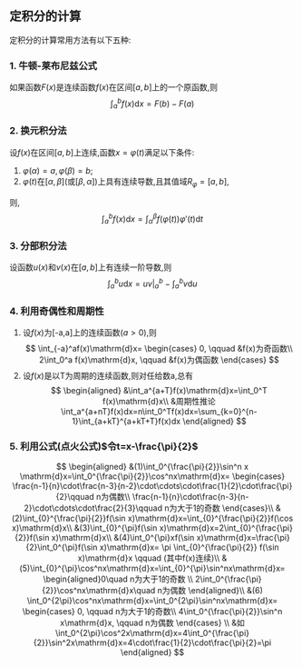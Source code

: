 ## 定积分的计算

定积分的计算常用方法有以下五种:

### 1. 牛顿-莱布尼兹公式

如果函数$F(x)$是连续函数$f(x)$在区间$[a,b]$上的一个原函数,则
$$\int_a^b f(x)\mathrm{d}x=F(b)-F(a)$$

### 2. 换元积分法

设$f(x)$在区间$[a,b]$上连续,函数$x = \varphi(t)$满足以下条件:

1. $\varphi(\alpha)=a, \varphi(\beta)=b$;
2. $\varphi(t)$在$[\alpha, \beta]$(或$[\beta,\alpha]$)上具有连续导数,且其值域$R_\varphi=[a,b]$,

则, $$\int_a^b f(x)\mathrm{d}x=\int_{\alpha}^{\beta}f(\varphi(t))\varphi'(t)\mathrm{d}t$$

### 3. 分部积分法

设函数$u(x)$和$v(x)$在$[a,b]$上有连续一阶导数,则
$$\int_a^b u\mathrm{d}x=uv\bigg|_{a}^b-\int_a^b v\mathrm{d}u$$

### 4. 利用奇偶性和周期性

1. 设$f(x)$为[-a,a]上的连续函数($a>0$),则
$$
\int_{-a}^af(x)\mathrm{d}x=
\begin{cases}
	0, \qquad &f(x)为奇函数\\
	2\int_0^a f(x)\mathrm{d}x, \qquad &f(x)为偶函数
\end{cases}
$$
2. 设$f(x)$是以T为周期的连续函数,则对任给数a,总有
$$
\begin{aligned}
	&\int_a^{a+T}f(x)\mathrm{d}x=\int_0^T f(x)\mathrm{d}x\\
	&周期性推论\int_a^{a+nT}f(x)dx=n\int_0^Tf(x)dx=\sum_{k=0}^{n-1}\int_{a+kT}^{a+kT+T}f(x)dx
\end{aligned}
$$

### 5. 利用公式(点火公式)$令t=x-\frac{\pi}{2}$

$$
\begin{aligned}
	&(1)\int_0^{\frac{\pi}{2}}\sin^n x \mathrm{d}x=\int_0^{\frac{\pi}{2}}\cos^nx\mathrm{d}x=
	\begin{cases}
		\frac{n-1}{n}\cdot\frac{n-3}{n-2}\cdot\cdots\cdot\frac{1}{2}\cdot\frac{\pi}{2}\qquad n为偶数\\
		\frac{n-1}{n}\cdot\frac{n-3}{n-2}\cdot\cdots\cdot\frac{2}{3}\qquad n为大于1的奇数
	\end{cases}\\
	&(2)\int_{0}^{\frac{\pi}{2}}f(\sin x)\mathrm{d}x=\int_{0}^{\frac{\pi}{2}}f(\cos x)\mathrm{d}x\\
	&(3)\int_{0}^{\pi}f(\sin x)\mathrm{d}x=2\int_{0}^{\frac{\pi}{2}}f(\sin x)\mathrm{d}x\\
	&(4)\int_0^{\pi}xf(\sin x)\mathrm{d}x=\frac{\pi}{2}\int_0^{\pi}f(\sin x)\mathrm{d}x= \pi \int_{0}^{\frac{\pi}{2}} f(\sin x)\mathrm{d}x \qquad (其中f(x)连续)\\
	&(5)\int_{0}^{\pi}\cos^nx\mathrm{d}x=\int_{0}^{\pi}\sin^nx\mathrm{d}x=
	\begin{aligned}0\quad n为大于1的奇数 \\
		2\int_0^{\frac{\pi}{2}}\cos^nx\mathrm{d}x\quad n为偶数
	\end{aligned}\\
	&(6) \int_0^{2\pi}\cos^nx\mathrm{d}x=\int_0^{2\pi}\sin^nx\mathrm{d}x=
	\begin{cases}
		0, \qquad n为大于1的奇数\\
		4\int_0^{\frac{\pi}{2}}\sin^n x\mathrm{d}x, \qquad n为偶数
	\end{cases} \\
	&如\int_0^{2\pi}\cos^2x\mathrm{d}x=4\int_0^{\frac{\pi}{2}}\sin^2x\mathrm{d}x=4\cdot\frac{1}{2}\cdot\frac{\pi}{2}=\pi
\end{aligned}
$$

